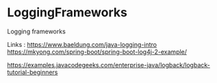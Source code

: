 # LoggingFrameworks
Logging frameworks

Links : https://www.baeldung.com/java-logging-intro
https://mkyong.com/spring-boot/spring-boot-log4j-2-example/

https://examples.javacodegeeks.com/enterprise-java/logback/logback-tutorial-beginners
